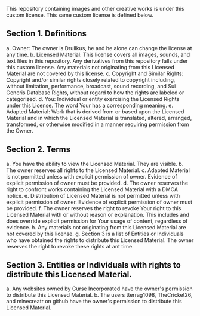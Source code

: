 This repository containing images and other creative works is under this custom license. This same custom license is defined below.

## Section 1. Definitions
 a. Owner: The owner is Drullkus, he and he alone can change the license at any time. 
 b. Licensed Material: This license covers all images, sounds, and text files in this repository. Any derivatives from this repository falls under this custom license. Any materials not originating from this Licensed Material are not covered by this license.
 c. Copyright and Similar Rights: Copyright and/or similar rights closely related to copyright including, without limitation, performance, broadcast, sound recording, and Sui Generis Database Rights, without regard to how the rights are labeled or categorized.
 d. You: Individual or entity exercising the Licensed Rights under this License. The word Your has a corresponding meaning.
 e. Adapted Material: Work that is derived from or based upon the Licensed Material and in which the Licensed Material is translated, altered, arranged, transformed, or otherwise modified in a manner requiring permission from the Owner.

## Section 2. Terms
 a. You have the ability to view the Licensed Material. They are visible.
 b. The owner reserves all rights to the Licensed Material.
 c. Adapted Material is not permitted unless with explicit permission of owner. Evidence of explicit permission of owner must be provided.
 d. The owner reserves the right to confront works containing the Licensed Material with a DMCA notice.
 e. Distribution of Licensed Material is not permitted unless with explicit permission of owner. Evidence of explicit permission of owner must be provided.
 f. The owner reserves the right to revoke Your right to this Licensed Material with or without reason or explanation. This includes and does override explicit permission for Your usage of content, regardless of evidence.
 h. Any materials not originating from this Licensed Material are not covered by this license.
 g. Section 3 is a list of Entities or Individuals who have obtained the rights to distribute this Licensed Material. The owner reserves the right to revoke these rights at ant time.
 
## Section 3. Entities or Individuals with rights to distribute this Licensed Material.
 a. Any websites owned by Curse Incorporated have the owner's permission to distribute this Licensed Material.
 b. The users tterrag1098, TheCricket26, and minecreatr on github have the owner's permission to distribute this Licensed Material.

